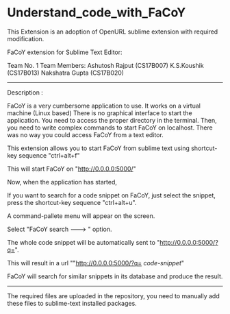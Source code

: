 # Understand_code_with_FaCoY
This Extension is an adoption of OpenURL sublime extension with required modification.

FaCoY extension for Sublime Text Editor:

Team No. 1
Team Members:
  Ashutosh Rajput (CS17B007)
  K.S.Koushik (CS17B013)
  Nakshatra Gupta (CS17B020)

------------------------------------------------------------------------------------------

Description : 

FaCoY is a very cumbersome application to use.
It works on a virtual machine (Linux based)
There is no graphical interface to start the application.
You need to access the proper directory in the terminal.
Then, you need to write complex commands to start FaCoY on localhost.
There was no way you could access FaCoY from a text editor.

This extension allows you to start FaCoY from sublime text 
using shortcut-key sequence "ctrl+alt+f"

This will start FaCoY on "http://0.0.0.0:5000/"

Now, when the application has started,

If you want to search for a code snippet on FaCoY,
just select the snippet, press the shortcut-key sequence "ctrl+alt+u".

A command-pallete menu will appear on the screen.

Select "FaCoY search ---> " option.

The whole code snippet will be automatically sent to "http://0.0.0.0:5000/?q=".

This will result in a url ""http://0.0.0.0:5000/?q= _code-snippet_"

FaCoY will search for similar snippets in its database and produce the result.

------------------------------------------------------------------------------------------

The required files are uploaded in the repository, you need to manually add these files to sublime-text installed packages.


